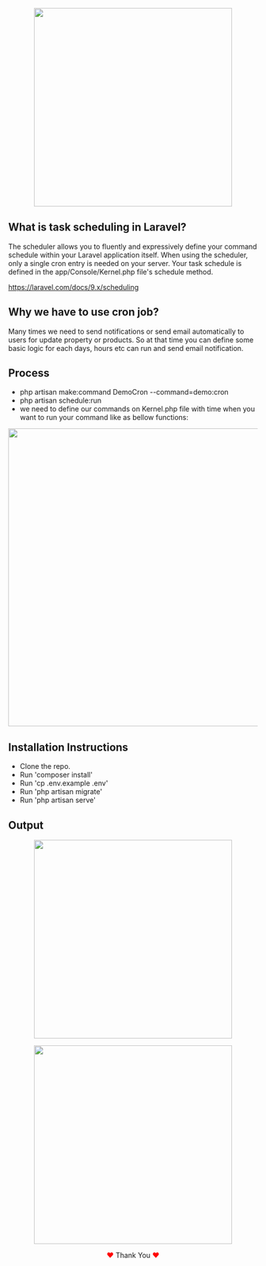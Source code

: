 <p align="center"><a href="https://laravel.com" target="_blank"><img src="https://tutsforweb.com/wp-content/uploads/2018/06/cron-750x430.png" width="400"></a></p>


## What is task scheduling in Laravel?

The scheduler allows you to fluently and expressively define your command schedule within your Laravel application itself. When using the scheduler, only a single cron entry is needed on your server. Your task schedule is defined in the app/Console/Kernel.php file's schedule method.

https://laravel.com/docs/9.x/scheduling

## Why we have to use cron job?

Many times we need to send notifications or send email automatically to users for update property or products. So at that time you can define some basic logic for each days, hours etc can run and send email notification.

## Process

- php artisan make:command DemoCron --command=demo:cron
- php artisan schedule:run
- we need to define our commands on Kernel.php file with time when you want to run your command like as bellow functions:


<p align="center"><a href="https://laravel.com" target="_blank"><img src="https://user-images.githubusercontent.com/80118217/201533854-704b1eda-156a-4e15-a382-857666d4aadf.JPG" width="600"></a></p>

## Installation Instructions
- Clone the repo.
- Run 'composer install'
- Run 'cp .env.example .env'
- Run 'php artisan migrate'
- Run 'php artisan serve'
## Output

<p align="center"><a href="https://laravel.com" target="_blank"><img src="https://user-images.githubusercontent.com/80118217/201479037-89e9c77d-bb67-458e-a990-1a349aef3899.JPG" width="400"></a></p>



<p align="center"><a href="https://laravel.com" target="_blank"><img src="https://user-images.githubusercontent.com/80118217/201479089-acaee851-585a-41e3-b889-fea768cd4995.JPG" width="400"></a></p>


<p align="center"><span style="color: red;">&hearts;</span> Thank You <span style="color: red;">&hearts;</span></p>

